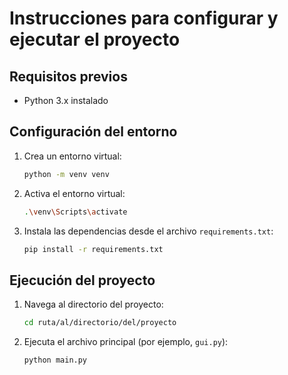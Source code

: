 # Instrucciones para configurar y ejecutar el proyecto

## Requisitos previos

- Python 3.x instalado

## Configuración del entorno

1. Crea un entorno virtual:
    ```sh
    python -m venv venv
    ```

2. Activa el entorno virtual:
    ```sh
    .\venv\Scripts\activate
    ```

3. Instala las dependencias desde el archivo `requirements.txt`:
    ```sh
    pip install -r requirements.txt
    ```

## Ejecución del proyecto

1. Navega al directorio del proyecto:
    ```sh
    cd ruta/al/directorio/del/proyecto
    ```

2. Ejecuta el archivo principal (por ejemplo, `gui.py`):
    ```sh
    python main.py
    ```